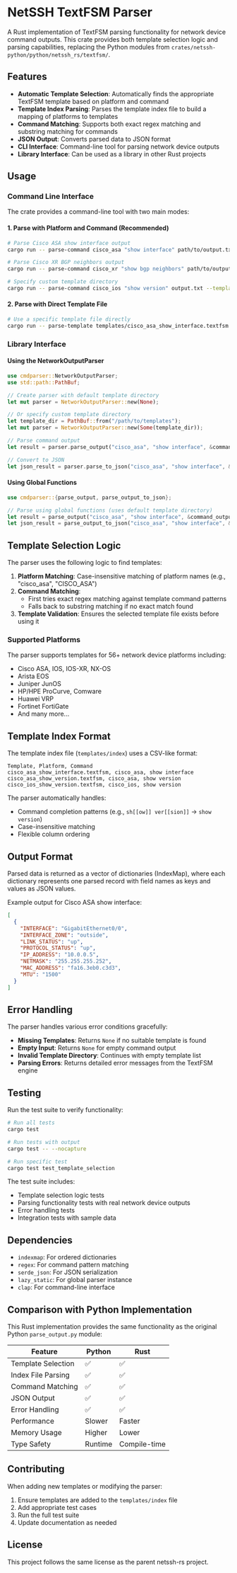 # NetSSH TextFSM Parser

A Rust implementation of TextFSM parsing functionality for network device command outputs. This crate provides both template selection logic and parsing capabilities, replacing the Python modules from `crates/netssh-python/python/netssh_rs/textfsm/`.

## Features

- **Automatic Template Selection**: Automatically finds the appropriate TextFSM template based on platform and command
- **Template Index Parsing**: Parses the template index file to build a mapping of platforms to templates
- **Command Matching**: Supports both exact regex matching and substring matching for commands
- **JSON Output**: Converts parsed data to JSON format
- **CLI Interface**: Command-line tool for parsing network device outputs
- **Library Interface**: Can be used as a library in other Rust projects

## Usage

### Command Line Interface

The crate provides a command-line tool with two main modes:

#### 1. Parse with Platform and Command (Recommended)

```bash
# Parse Cisco ASA show interface output
cargo run -- parse-command cisco_asa "show interface" path/to/output.txt

# Parse Cisco XR BGP neighbors output  
cargo run -- parse-command cisco_xr "show bgp neighbors" path/to/output.txt

# Specify custom template directory
cargo run -- parse-command cisco_ios "show version" output.txt --template-dir /custom/templates
```

#### 2. Parse with Direct Template File

```bash
# Use a specific template file directly
cargo run -- parse-template templates/cisco_asa_show_interface.textfsm output.txt
```

### Library Interface

#### Using the NetworkOutputParser

```rust
use cmdparser::NetworkOutputParser;
use std::path::PathBuf;

// Create parser with default template directory
let mut parser = NetworkOutputParser::new(None);

// Or specify custom template directory
let template_dir = PathBuf::from("/path/to/templates");
let mut parser = NetworkOutputParser::new(Some(template_dir));

// Parse command output
let result = parser.parse_output("cisco_asa", "show interface", &command_output)?;

// Convert to JSON
let json_result = parser.parse_to_json("cisco_asa", "show interface", &command_output)?;
```

#### Using Global Functions

```rust
use cmdparser::{parse_output, parse_output_to_json};

// Parse using global functions (uses default template directory)
let result = parse_output("cisco_asa", "show interface", &command_output)?;
let json_result = parse_output_to_json("cisco_asa", "show interface", &command_output)?;
```

## Template Selection Logic

The parser uses the following logic to find templates:

1. **Platform Matching**: Case-insensitive matching of platform names (e.g., "cisco_asa", "CISCO_ASA")
2. **Command Matching**: 
   - First tries exact regex matching against template command patterns
   - Falls back to substring matching if no exact match found
3. **Template Validation**: Ensures the selected template file exists before using it

### Supported Platforms

The parser supports templates for 56+ network device platforms including:

- Cisco ASA, IOS, IOS-XR, NX-OS
- Arista EOS
- Juniper JunOS
- HP/HPE ProCurve, Comware
- Huawei VRP
- Fortinet FortiGate
- And many more...

## Template Index Format

The template index file (`templates/index`) uses a CSV-like format:

```
Template, Platform, Command
cisco_asa_show_interface.textfsm, cisco_asa, show interface
cisco_asa_show_version.textfsm, cisco_asa, show version
cisco_ios_show_version.textfsm, cisco_ios, show version
```

The parser automatically handles:
- Command completion patterns (e.g., `sh[[ow]] ver[[sion]]` → `show version`)
- Case-insensitive matching
- Flexible column ordering

## Output Format

Parsed data is returned as a vector of dictionaries (IndexMap), where each dictionary represents one parsed record with field names as keys and values as JSON values.

Example output for Cisco ASA show interface:
```json
[
  {
    "INTERFACE": "GigabitEthernet0/0",
    "INTERFACE_ZONE": "outside", 
    "LINK_STATUS": "up",
    "PROTOCOL_STATUS": "up",
    "IP_ADDRESS": "10.0.0.5",
    "NETMASK": "255.255.255.252",
    "MAC_ADDRESS": "fa16.3eb0.c3d3",
    "MTU": "1500"
  }
]
```

## Error Handling

The parser handles various error conditions gracefully:

- **Missing Templates**: Returns `None` if no suitable template is found
- **Empty Input**: Returns `None` for empty command output
- **Invalid Template Directory**: Continues with empty template list
- **Parsing Errors**: Returns detailed error messages from the TextFSM engine

## Testing

Run the test suite to verify functionality:

```bash
# Run all tests
cargo test

# Run tests with output
cargo test -- --nocapture

# Run specific test
cargo test test_template_selection
```

The test suite includes:
- Template selection logic tests
- Parsing functionality tests with real network device outputs
- Error handling tests
- Integration tests with sample data

## Dependencies

- `indexmap`: For ordered dictionaries
- `regex`: For command pattern matching
- `serde_json`: For JSON serialization
- `lazy_static`: For global parser instance
- `clap`: For command-line interface

## Comparison with Python Implementation

This Rust implementation provides the same functionality as the original Python `parse_output.py` module:

| Feature | Python | Rust |
|---------|--------|------|
| Template Selection | ✅ | ✅ |
| Index File Parsing | ✅ | ✅ |
| Command Matching | ✅ | ✅ |
| JSON Output | ✅ | ✅ |
| Error Handling | ✅ | ✅ |
| Performance | Slower | Faster |
| Memory Usage | Higher | Lower |
| Type Safety | Runtime | Compile-time |

## Contributing

When adding new templates or modifying the parser:

1. Ensure templates are added to the `templates/index` file
2. Add appropriate test cases
3. Run the full test suite
4. Update documentation as needed

## License

This project follows the same license as the parent netssh-rs project.

